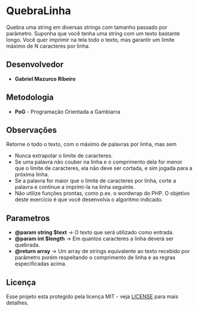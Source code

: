 # QuebraLinha
 Quebra uma string em diversas strings com tamanho passado por parâmetro.  Suponha que você tenha uma string com um texto bastante longo. Você quer imprimir na tela todo o texto, mas garantir um limite máximo de N caracteres por linha.

## Desenvolvedor
* **Gabriel Mazurco Ribeiro**

## Metodologia
* **PoG** - Programação Orientada a Gambiarra

## Observações
Retorne o todo o texto, com o máximo de palavras por linha, mas sem
* Nunca extrapolar o limite de caracteres.
* Se uma palavra não couber na linha e o comprimento dela for menor que o limite de caracteres, ela não deve ser cortada, e sim jogada para a próxima linha.
* Se a palavra for maior que o limite de caracteres por linha, corte a palavra e continue a imprimi-la na linha seguinte.
* Não utilize funções prontas, como p.ex. o wordwrap do PHP. O objetivo deste exercício é que você desenvolva o algoritmo indicado.

## Parametros
* **@param string $text** -> O texto que será utilizado como entrada.
* **@param int $length** -> Em quantos caracteres a linha deverá ser quebrada.
* **@return array** -> Um array de strings equivalente ao texto recebido por parâmetro porém respeitando o comprimento de linha e as regras especificadas acima.

## Licença
Esse projeto esta protegido pela licença MIT - veja [LICENSE](LICENSE) para mais detalhes.
